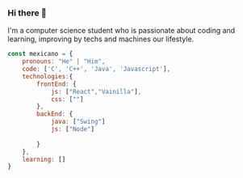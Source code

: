 ### Hi there 👋
I'm a computer science student who is passionate about coding and learning, improving by techs and machines our lifestyle.
```javascript
const mexicano = {
    pronouns: "He" | "Him",
    code: ['C', 'C++', 'Java', 'Javascript'],
    technologies:{
        frontEnd: {
            js: ["React","Vainilla"],
            css: [""]
        },
        backEnd: {
            java: ["Swing"]
            js: ["Node"]
            
        }
    },
    learning: []
}
````
<!--
**amexicano/amexicano** is a ✨ _special_ ✨ repository because its `README.md` (this file) appears on your GitHub profile.

Here are some ideas to get you started:

- 🔭 I’m currently working on ...
- 🌱 I’m currently learning ...
- 👯 I’m looking to collaborate on ...
- 🤔 I’m looking for help with ...
- 💬 Ask me about ...
- 📫 How to reach me: ...
- 😄 Pronouns: ...
- ⚡ Fun fact: ...
-->
